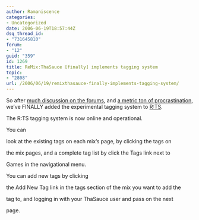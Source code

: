 ```yaml
---
author: Ramaniscence
categories:
- Uncategorized
date: 2006-06-19T18:57:44Z
dsq_thread_id:
- "731645810"
forum:
- "12"
guid: "359"
id: 1269
title: ReMix:ThaSauce [finally] implements tagging system
topic:
- "2808"
url: /2006/06/19/remixthasauce-finally-implements-tagging-system/
---
```


So after [much discussion on the forums](http://forums.thasauce.net/viewtopic.php?t=82), and [a metric ton of procrastination](http://forums.thasauce.net/profile.php?mode=viewprofile&u=2), we&#8217;ve FINALLY added the experimental tagging system to [R:TS](http://remix.thasauce.net/).

The R:TS tagging system is now online and operational.

You can
  
look at the existing tags on each mix&#8217;s page, by clicking the tags on
  
the mix pages, and a complete tag list by click the Tags link next to
  
Games in the navigational menu.

You can add new tags by clicking
  
the Add New Tag link in the tags section of the mix you want to add the
  
tag to, and logging in with your ThaSauce user and pass on the next
  
page.